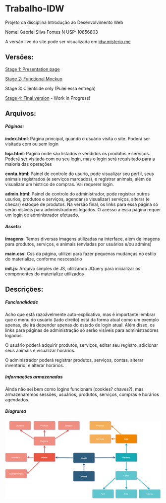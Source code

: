 # Trabalho-IDW
Projeto da disciplina Introdução ao Desenvolvimento Web

Nome: Gabriel Silva Fontes
N USP: 10856803

A versão live do site pode ser visualizada em [idw.misterio.me](http://idw.misterio.me/index.html)


 ## Versões:

[Stage 1: Presentation page](https://github.com/Misterio77/Trabalho-IDW/tree/presentation)

[Stage 2: Functional Mockup](https://github.com/Misterio77/Trabalho-IDW/tree/mockup)

Stage 3: Clientside only (Pulei essa entrega)

[Stage 4: Final version](https://github.com/Misterio77/Trabalho-IDW/tree/master) - Work in Progress!


## Arquivos:

##### Páginas:
  
**index.html**: Página principal, quando o usuário visita o site. Poderá ser visitada com ou sem login
    
**loja.html**:  Página onde são listados e vendidos os produtos e serviços. Poderá ser visitada com ou seu login, mas o login será requisitado para a maioria das operações
    
**conta.html**: Painel de controle do usurio, pode visualizar seu perfil, seus animais registrados (e serviços marcados), e registrar animais, além de visualizar um histrico de compras. Vai requerer login.
    
**admin.html**: Painel de controle do administrador, pode registrar outros usurios, produtos e serviços, agendar (e visualizar) serviços, alterar (e checar) estoque de produtos. Na versão final, os links para essa página só serão visíveis para administradores logados. O acesso a essa página requer um login de administrador efetuado.
    
##### Assets:
  
**imagens**: Temos diversas imagens utilizadas na interface, além de imagens para produtos, serviços, e animais (enviadas por usuários e/ou admins)

**main.css**: Css da página, utilizei para fazer pequenas mudanças no estilo do materialize, conforme nescessário

**init.js**: Arquivo simples de JS, utilizando JQuery para inicializar os componentes do materialize utilizados

## Descrições:

##### Funcionalidade
Acho que está razoávelmente auto-explicativo, mas é importante lembrar que o menu do usuário (lado direito) está da forma atual como um exemplo apenas, ele irá depender apenas do estado de login atual. Além disso, os links para páginas de administração só serão visíveis para administradores logados.

O usuário poderá adquirir produtos, serviços, editar seu registro, adicionar seus animais e visualizar horários.

O administrador poderá registrar produtos, serviços, contas, alterar inventário, e alterar horários.

##### Informações armazenadas
Ainda não sei bem como logins funcionam (cookies? chaves?), mas armazenaremos sessões, usuários, produtos, serviços, compras e horários agendados.

##### Diagrama
![Diagrama](https://raw.githubusercontent.com/Misterio77/Trabalho-IDW/master/flowchart.svg?sanitize=true)
